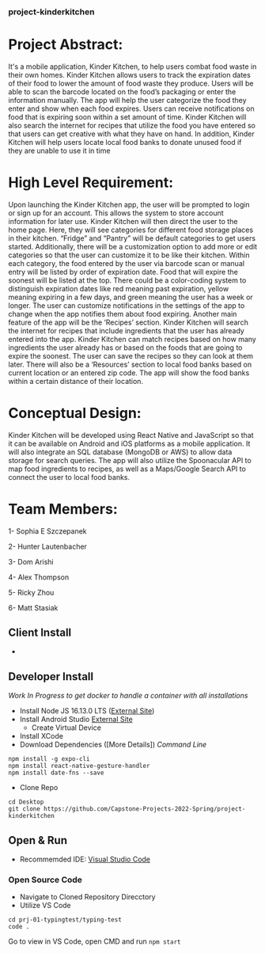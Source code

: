 ### project-kinderkitchen
# Project Abstract:

It's a mobile application, Kinder Kitchen, to help users combat food waste in their own homes. Kinder Kitchen allows users to track the expiration dates of their food to lower the amount of food waste they produce. Users will be able to scan the barcode located on the food’s packaging or enter the information manually. The app will help the user categorize the food they enter and show when each food expires. Users can receive notifications on food that is expiring soon within a set amount of time. Kinder Kitchen will also search the internet for recipes that utilize the food you have entered so that users can get creative with what they have on hand. In addition, Kinder Kitchen will help users locate local food banks to donate unused food if they are unable to use it in time


# High Level Requirement:
Upon launching the Kinder Kitchen app, the user will be prompted to login or sign up for an account. This allows the system to store account information for later use. Kinder Kitchen will then direct the user to the home page. Here, they will see categories for different food storage places in their kitchen. “Fridge” and “Pantry” will be default categories to get users started. Additionally, there will be a customization option to add more or edit categories so that the user can customize it to be like their kitchen. Within each category, the food entered by the user via barcode scan or manual entry will be listed by order of expiration date. Food that will expire the soonest will be listed at the top. There could be a color-coding system to distinguish expiration dates like red meaning past expiration, yellow meaning expiring in a few days, and green meaning the user has a week or longer. The user can customize notifications in the settings of the app to change when the app notifies them about food expiring. Another main feature of the app will be the ‘Recipes’ section. Kinder Kitchen will search the internet for recipes that include ingredients that the user has already entered into the app. Kinder Kitchen can match recipes based on how many ingredients the user already has or based on the foods that are going to expire the soonest. The user can save the recipes so they can look at them later. There will also be a ‘Resources’ section to local food banks based on current location or an entered zip code. The app will show the food banks within a certain distance of their location.


# Conceptual Design:
Kinder Kitchen will be developed using React Native and JavaScript so that it can be available on Android and iOS platforms as a mobile application. It will also integrate an SQL database (MongoDB or AWS) to allow data storage for search queries. The app will also utilize the Spoonacular API to map food ingredients to recipes, as well as a Maps/Google Search API to connect the user to local food banks. 


# Team Members:
1- Sophia E Szczepanek

2- Hunter Lautenbacher

3- Dom Arishi

4- Alex Thompson

5- Ricky Zhou

6- Matt Stasiak



## Client Install
- 

## Developer Install
*Work In Progress to get docker to handle a container with all installations*

- Install Node JS 16.13.0 LTS ([External Site](https://nodejs.org/en/))
- Install Android Studio [External Site](https://developer.android.com/studio)
  - Create Virtual Device
- Install XCode
- Download Dependencies ([More Details])
*Command Line*
```
npm install -g expo-cli
npm install react-native-gesture-handler
npm install date-fns --save
```
- Clone Repo
```
cd Desktop
git clone https://github.com/Capstone-Projects-2022-Spring/project-kinderkitchen
```
## Open & Run 
- Recommemded IDE: [Visual Studio Code](https://code.visualstudio.com/download)
### Open Source Code
- Navigate to Cloned Repository Direcctory
- Utilize VS Code 
```
cd prj-01-typingtest/typing-test
code .
```
Go to view in VS Code, open CMD and run ```npm start```
